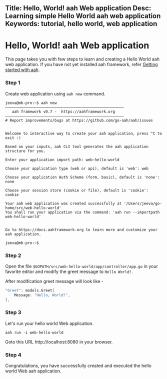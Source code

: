 Title: Hello, World! aah Web application
Desc: Learning simple Hello World aah web application
Keywords: tutorial, hello world, web application
---
# Hello, World! aah Web application

This page takes you with few steps to learn and creating a Hello World aah web application. If you have not yet installed aah framework, refer [Getting started with aah](/getting-started.html).

### Step 1

Create web application using `aah new` command.

```
jeeva@mb-pro:~$ aah new
–––––––––––––––––––––––––––––––––––––––––––––––––––––
   aah framework v0.7 -  https://aahframework.org
–––––––––––––––––––––––––––––––––––––––––––––––––––––
# Report improvements/bugs at https://github.com/go-aah/aah/issues


Welcome to interactive way to create your aah application, press ^C to exit :)

Based on your inputs, aah CLI tool generates the aah application structure for you.

Enter your application import path: web-hello-world

Choose your application type (web or api), default is 'web': web

Choose your application Auth Scheme (form, basic), default is 'none': none

Choose your session store (cookie or file), default is 'cookie': cookie

Your aah web application was created successfully at '/Users/jeeva/go-home/src/web-hello-world'
You shall run your application via the command: 'aah run --importpath web-hello-world'


Go to https://docs.aahframework.org to learn more and customize your aah application.

jeeva@mb-pro:~$
```

### Step 2

Open the file `$GOPATH/src/web-hello-world/app/controller/app.go` in your favorite editor and modify the greet message to `Hello World!`.

After modification greet message will look like -
```go
"Greet": models.Greet{
	Message: "Hello, World!",
},
```

### Step 3

Let's run your hello world Web application.

```
aah run -i web-hello-world
```

Goto this URL http://localhost:8080 in your browser.

### Step 4

Congratulations, you have successfully created and executed the hello world Web aah application.
